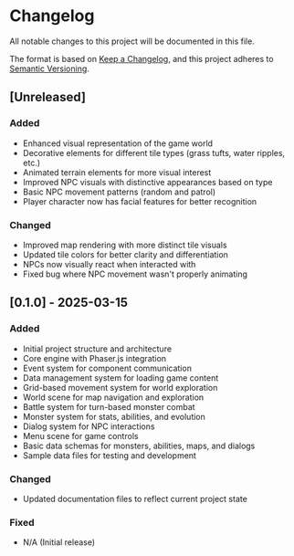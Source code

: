 # Changelog

All notable changes to this project will be documented in this file.

The format is based on [Keep a Changelog](https://keepachangelog.com/en/1.0.0/),
and this project adheres to [Semantic Versioning](https://semver.org/spec/v2.0.0.html).

## [Unreleased]
### Added
- Enhanced visual representation of the game world
- Decorative elements for different tile types (grass tufts, water ripples, etc.)
- Animated terrain elements for more visual interest
- Improved NPC visuals with distinctive appearances based on type
- Basic NPC movement patterns (random and patrol)
- Player character now has facial features for better recognition

### Changed
- Improved map rendering with more distinct tile visuals
- Updated tile colors for better clarity and differentiation
- NPCs now visually react when interacted with
- Fixed bug where NPC movement wasn't properly animating

## [0.1.0] - 2025-03-15

### Added
- Initial project structure and architecture
- Core engine with Phaser.js integration
- Event system for component communication
- Data management system for loading game content
- Grid-based movement system for world exploration
- World scene for map navigation and exploration
- Battle system for turn-based monster combat
- Monster system for stats, abilities, and evolution
- Dialog system for NPC interactions
- Menu scene for game controls
- Basic data schemas for monsters, abilities, maps, and dialogs
- Sample data files for testing and development

### Changed
- Updated documentation files to reflect current project state

### Fixed
- N/A (Initial release)